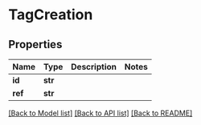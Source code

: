 # TagCreation

## Properties

| Name | Type | Description | Notes |
| :--- | :--- | :--- | :--- |
| **id** | **str** |  |  |
| **ref** | **str** |  |  |

[\[Back to Model list\]](../#documentation-for-models) [\[Back to API list\]](../#documentation-for-api-endpoints) [\[Back to README\]](../)

